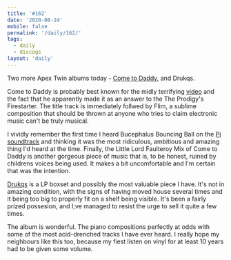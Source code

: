 ```yaml
---
title: '#162'
date: '2020-08-24'
mobile: false
permalink: '/daily/162/'
tags:
  - daily
  - discogs
layout: 'daily'
---
```


Two more Apex Twin albums today - [Come to Daddy](https://www.discogs.com/Aphex-Twin-Come-To-Daddy/release/3903368), and Drukqs.

Come to Daddy is probably best known for the midly terrifying [video](https://www.youtube.com/watch?v=TZ827lkktYs) and the fact that he apparently made it as an answer to the The Prodigy's Firestarter. The title track is immediately follwed by Flim, a sublime composition that should be thrown at anyone who tries to claim electronic music can't be truly musical.

I vividly remember the first time I heard Bucephalus Bouncing Ball on the [Pi soundtrack](https://www.discogs.com/Various-%CF%80-Music-For-The-Motion-Picture/release/21351) and thinking it was the most ridiculous, ambitious and amazing thing I'd heard at the time. Finally, the Little Lord Faulteroy Mix of Come to Daddy is another gorgeous piece of music that is, to be honest, ruined by childrens voices being used. It makes a bit uncomfortable and I'm certain that was the intention.

[Drukqs](https://www.discogs.com/Aphex-Twin-Drukqs/release/13966) is a LP boxset and possibly the most valuable piece I have. It's not in amazing condition, with the signs of having moved house several times and it being too big to properly fit on a shelf being visible. It's been a fairly prized possesion, and I;ve managed to resist the urge to sell it quite a few times.

The album is wonderful. The piano compositions perfectly at odds with some of the most acid-drenched tracks I have ever heard. I really hope my neighbours like this too, because my fiest listen on vinyl for at least 10 years had to be given some volume.
